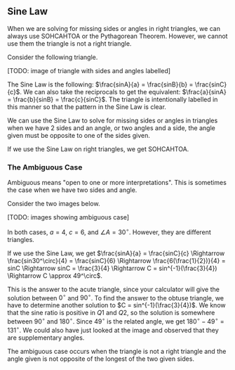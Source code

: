 Sine Law
-------

When we are solving for missing sides or angles in right triangles, we can always use SOHCAHTOA or the Pythagorean Theorem. However, we cannot use them the triangle is not a right triangle.

Consider the following triangle.

[TODO: image of triangle with sides and angles labelled]

The Sine Law is the following: $\frac{sinA}{a} = \frac{sinB}{b} = \frac{sinC}{c}$. We can also take the reciprocals to get the equivalent: $\frac{a}{sinA} = \frac{b}{sinB} = \frac{c}{sinC}$. The triangle is intentionally labelled in this manner so that the pattern in the Sine Law is clear.

We can use the Sine Law to solve for missing sides or angles in triangles when we have 2 sides and an angle, or two angles and a side, the angle given must be opposite to one of the sides given. 

If we use the Sine Law on right triangles, we get SOHCAHTOA.


### The Ambiguous Case

Ambiguous means "open to one or more interpretations". This is sometimes the case when we have two sides and angle.

Consider the two images below.

[TODO: images showing ambiguous case]

In both cases, $a = 4$, $c =  6$, and $\angle A = 30^\circ$. However, they are different triangles.

If we use the Sine Law, we get $\frac{sinA}{a} = \frac{sinC}{c} \Rightarrow \frac{sin30^\circ}{4} = \frac{sinC}{6} \Rightarrow \frac{6(\frac{1}{2})}{4} = sinC \Rightarrow sinC = \frac{3}{4} \Rightarrow C = sin^{-1}(\frac{3}{4}) \Rightarrow C \approx 49^\circ$.

This is the answer to the acute triangle, since your calculator will give the solution between $0^\circ$ and $90^\circ$. To find the answer to the obtuse triangle, we have to determine another solution to $C = sin^{-1}(\frac{3}{4})$. We know that the sine ratio is positive in $Q1$ and $Q2$, so the solution is somewhere between $90^\circ$ and $180^\circ$. Since $49^\circ$ is the related angle, we get $180^\circ - 49^\circ = 131^\circ$. We could also have just looked at the image and observed that they are supplementary angles.

The ambiguous case occurs when the triangle is not a right triangle and the angle given is not opposite of the longest of the two given sides.